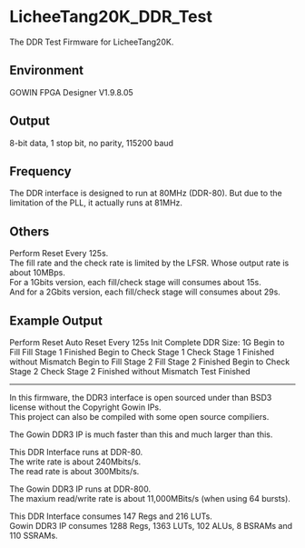 # LicheeTang20K_DDR_Test
The DDR Test Firmware for LicheeTang20K.

## Environment
GOWIN FPGA Designer V1.9.8.05 

## Output
8-bit data, 1 stop bit, no parity, 115200 baud 

## Frequency
The DDR interface is designed to run at 80MHz (DDR-80).
But due to the limitation of the PLL, it actually runs at 81MHz.

## Others
Perform Reset Every 125s.  
The fill rate and the check rate is limited by the LFSR. Whose output rate is about 10MBps.  
For a 1Gbits version, each fill/check stage will consumes about 15s.  
And for a 2Gbits version, each fill/check stage will consumes about 29s.  

## Example Output
Perform Reset
Auto Reset Every 125s
Init Complete
DDR Size: 1G
Begin to Fill
Fill Stage 1 Finished
Begin to Check Stage 1
Check Stage 1 Finished without Mismatch
Begin to Fill Stage 2
Fill Stage 2 Finished
Begin to Check Stage 2
Check Stage 2 Finished without Mismatch
Test Finished

---

In this firmware, the DDR3 interface is open sourced under than BSD3 license without the Copyright Gowin IPs.  
This project can also be compiled with some open source compiliers.

The Gowin DDR3 IP is much faster than this and much larger than this.

This DDR Interface runs at DDR-80.  
The write rate is about 240Mbits/s.  
The read rate is about 300Mbits/s.  

The Gowin DDR3 IP runs at DDR-800.  
The maxium read/write rate is about 11,000MBits/s (when using 64 bursts).  

This DDR Interface consumes 147 Regs and 216 LUTs.  
Gowin DDR3 IP consumes 1288 Regs, 1363 LUTs, 102 ALUs, 8 BSRAMs and 110 SSRAMs.
